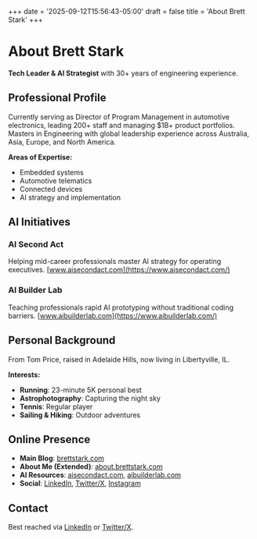 +++
date = '2025-09-12T15:56:43-05:00'
draft = false
title = 'About Brett Stark'
+++

# About Brett Stark

**Tech Leader & AI Strategist** with 30+ years of engineering experience.

## Professional Profile

Currently serving as Director of Program Management in automotive electronics, leading 200+ staff and managing $1B+ product portfolios. Masters in Engineering with global leadership experience across Australia, Asia, Europe, and North America.

**Areas of Expertise:**

- Embedded systems
- Automotive telematics
- Connected devices
- AI strategy and implementation

## AI Initiatives

### AI Second Act

Helping mid-career professionals master AI strategy for operating executives.
[www.aisecondact.com](https://www.aisecondact.com/)

### AI Builder Lab

Teaching professionals rapid AI prototyping without traditional coding barriers.
[www.aibuilderlab.com](https://www.aibuilderlab.com/)

## Personal Background

From Tom Price, raised in Adelaide Hills, now living in Libertyville, IL.

**Interests:**

- **Running**: 23-minute 5K personal best
- **Astrophotography**: Capturing the night sky
- **Tennis**: Regular player
- **Sailing & Hiking**: Outdoor adventures

## Online Presence

- **Main Blog**: [brettstark.com](https://brettstark.com/)
- **About Me (Extended)**: [about.brettstark.com](https://about.brettstark.com/)
- **AI Resources**: [aisecondact.com](https://www.aisecondact.com/), [aibuilderlab.com](https://www.aibuilderlab.com/)
- **Social**: [LinkedIn](https://linkedin.com/in/brettstark), [Twitter/X](https://twitter.com/brettstark), [Instagram](https://www.instagram.com/brettstark/)

## Contact

Best reached via [LinkedIn](https://linkedin.com/in/brettstark) or [Twitter/X](https://twitter.com/brettstark).
